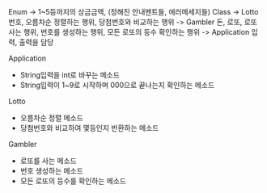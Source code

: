 Enum -> 1~5등까지의 상금금액, (정해진 안내멘트들, 에러메세지들)
Class   -> Lotto 번호, 오름차순 정렬하는 행위, 당첨번호와 비교하는 행위
        -> Gambler 돈, 로또, 로또사는 행위, 번호를 생성하는 행위, 모든 로또의 등수 확인하는 행위
        -> Application 입력, 출력을 담당


Application
- String입력을 int로 바꾸는 메소드
- String입력이 1~9로 시작하며 000으로 끝나는지 확인하는 메소드

Lotto
- 오름차순 정렬 메소드
- 당첨번호와 비교하여 몇등인지 반환하는 메소드

Gambler
- 로또를 사는 메소드
- 번호 생성하는 메소드
- 모든 로또의 등수를 확인하는 메소드